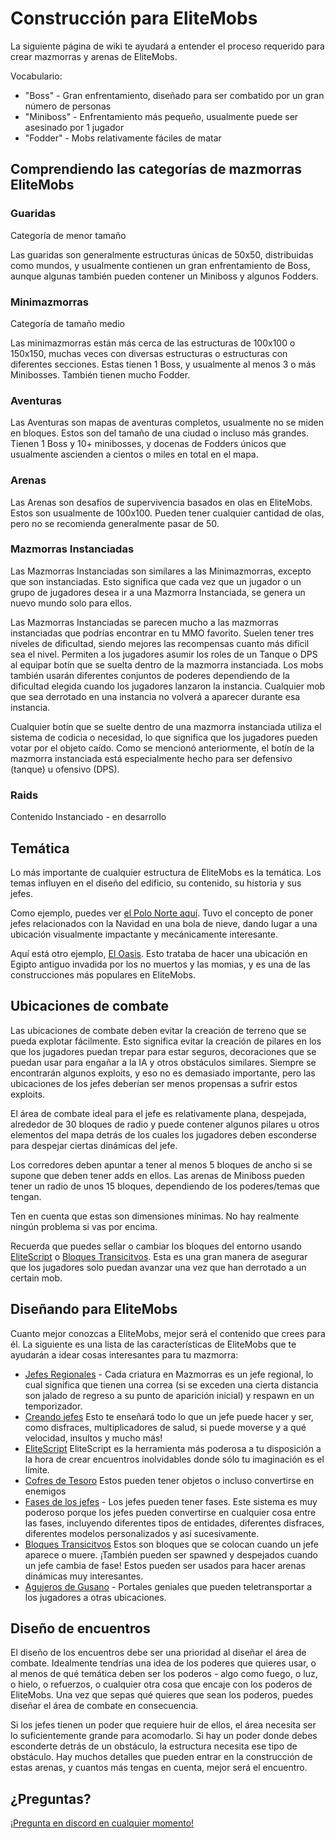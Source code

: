 # Construcción para EliteMobs

La siguiente página de wiki te ayudará a entender el proceso requerido para crear mazmorras y arenas de EliteMobs.

Vocabulario:

- "Boss" - Gran enfrentamiento, diseñado para ser combatido por un gran número de personas
- "Miniboss" - Enfrentamiento más pequeño, usualmente puede ser asesinado por 1 jugador
- "Fodder" - Mobs relativamente fáciles de matar

## Comprendiendo las categorías de mazmorras EliteMobs

### Guaridas

Categoría de menor tamaño

Las guaridas son generalmente estructuras únicas de 50x50, distribuidas como mundos, y usualmente contienen un gran enfrentamiento de Boss, aunque algunas también pueden contener un Miniboss y algunos Fodders.

### Minimazmorras

Categoría de tamaño medio

Las minimazmorras están más cerca de las estructuras de 100x100 o 150x150, muchas veces con diversas estructuras o estructuras con diferentes secciones. Estas tienen 1 Boss, y usualmente al menos 3 o más Minibosses. También tienen mucho Fodder.

### Aventuras

Las Aventuras son mapas de aventuras completos, usualmente no se miden en bloques. Estos son del tamaño de una ciudad o incluso más grandes. Tienen 1 Boss y 10+ minibosses, y docenas de Fodders únicos que usualmente ascienden a cientos o miles en total en el mapa.

### Arenas

Las Arenas son desafíos de supervivencia basados en olas en EliteMobs. Estos son usualmente de 100x100. Pueden tener cualquier cantidad de olas, pero no se recomienda generalmente pasar de 50.

### Mazmorras Instanciadas

Las Mazmorras Instanciadas son similares a las Minimazmorras, excepto que son instanciadas. Esto significa que cada vez que un jugador o un grupo de jugadores desea ir a una Mazmorra Instanciada, se genera un nuevo mundo solo para ellos.

Las Mazmorras Instanciadas se parecen mucho a las mazmorras instanciadas que podrías encontrar en tu MMO favorito. Suelen tener tres niveles de dificultad, siendo mejores las recompensas cuanto más difícil sea el nivel. Permiten a los jugadores asumir los roles de un Tanque o DPS al equipar botín que se suelta dentro de la mazmorra instanciada. Los mobs también usarán diferentes conjuntos de poderes dependiendo de la dificultad elegida cuando los jugadores lanzaron la instancia. Cualquier mob que sea derrotado en una instancia no volverá a aparecer durante esa instancia.

Cualquier botín que se suelte dentro de una mazmorra instanciada utiliza el sistema de codicia o necesidad, lo que significa que los jugadores pueden votar por el objeto caído. Como se mencionó anteriormente, el botín de la mazmorra instanciada está especialmente hecho para ser defensivo (tanque) u ofensivo (DPS).

### Raids

Contenido Instanciado - en desarrollo

## Temática

Lo más importante de cualquier estructura de EliteMobs es la temática. Los temas influyen en el diseño del edificio, su contenido, su historia y sus jefes.

Como ejemplo, puedes ver [el Polo Norte aquí](https://magmaguy.itch.io/elitemobs-the-north-pole). Tuvo el concepto de poner jefes relacionados con la Navidad en una bola de nieve, dando lugar a una ubicación visualmente impactante y mecánicamente interesante.

Aquí está otro ejemplo, [El Oasis](https://magmaguy.itch.io/elitemobs-oasis). Esto trataba de hacer una ubicación en Egipto antiguo invadida por los no muertos y las momias, y es una de las construcciones más populares en EliteMobs.

## Ubicaciones de combate

Las ubicaciones de combate deben evitar la creación de terreno que se pueda explotar fácilmente. Esto significa evitar la creación de pilares en los que los jugadores puedan trepar para estar seguros, decoraciones que se puedan usar para engañar a la IA y otros obstáculos similares. Siempre se encontrarán algunos exploits, y eso no es demasiado importante, pero las ubicaciones de los jefes deberían ser menos propensas a sufrir estos exploits.

El área de combate ideal para el jefe es relativamente plana, despejada, alrededor de 30 bloques de radio y puede contener algunos pilares u otros elementos del mapa detrás de los cuales los jugadores deben esconderse para despejar ciertas dinámicas del jefe.

Los corredores deben apuntar a tener al menos 5 bloques de ancho si se supone que deben tener adds en ellos. Las arenas de Miniboss pueden tener un radio de unos 15 bloques, dependiendo de los poderes/temas que tengan.

Ten en cuenta que estas son dimensiones mínimas. No hay realmente ningún problema si vas por encima.

Recuerda que puedes sellar o cambiar los bloques del entorno usando [EliteScript](\$idioma\$/elitemobs/elitescript_actions.md&section=place_block) o [Bloques Transicitvos](\$idioma\$elitemobs/creating_world_bosses.md&section=onspawnblockstates-and-onremoveblockstates). Esta es una gran manera de asegurar que los jugadores solo puedan avanzar una vez que han derrotado a un certain mob.

## Diseñando para EliteMobs

Cuanto mejor conozcas a EliteMobs, mejor será el contenido que crees para él. La siguiente es una lista de las características de EliteMobs que te ayudarán a idear cosas interesantes para tu mazmorra:

- [Jefes Regionales](\$idioma\$/elitemobs/creating_world_bosses.md) - Cada criatura en Mazmorras es un jefe regional, lo cual significa que tienen una correa (si se exceden una cierta distancia son jalado de regreso a su punto de aparición inicial) y respawn en un temporizador.
- [Creando jefes](\$idioma\$/elitemobs/creating_bosses.md) Esto te enseñará todo lo que un jefe puede hacer y ser, como disfraces, multiplicadores de salud, si puede moverse y a qué velocidad, insultos y mucho más!
- [EliteScript](\$idioma\$/elitemobs/creating_powers.md) EliteScript es la herramienta más poderosa a tu disposición a la hora de crear encuentros inolvidables donde sólo tu imaginación es el límite.
- [Cofres de Tesoro](\$idioma\$/elitemobs/creating_treasure_chests.md) Estos pueden tener objetos o incluso convertirse en enemigos
- [Fases de los jefes](\$idioma\$/elitemobs/creating_boss_phases.md) - Los jefes pueden tener fases. Este sistema es muy poderoso porque los jefes pueden convertirse en cualquier cosa entre las fases, incluyendo diferentes tipos de entidades, diferentes disfraces, diferentes modelos personalizados y así sucesivamente.
- [Bloques Transicitvos](\$idioma\$/elitemobs/creating_world_bosses.md&section=onspawnblockstates-and-onremoveblockstates) Estos son bloques que se colocan cuando un jefe aparece o muere. ¡También pueden ser spawned y despejados cuando un jefe cambia de fase! Estos pueden ser usados para hacer arenas dinámicas muy interesantes.
- [Agujeros de Gusano](\$idioma\$/elitemobs/creating_wormholes.md) - Portales geniales que pueden teletransportar a los jugadores a otras ubicaciones.


## Diseño de encuentros

El diseño de los encuentros debe ser una prioridad al diseñar el área de combate. Idealmente tendrías una idea de los poderes que quieres usar, o al menos de qué temática deben ser los poderos - algo como fuego, o luz, o hielo, o refuerzos, o cualquier otra cosa que encaje con los poderos de EliteMobs. Una vez que sepas qué quieres que sean los poderos, puedes diseñar el área de combate en consecuencia.

Si los jefes tienen un poder que requiere huir de ellos, el área necesita ser lo suficientemente grande para acomodarlo. Si hay un poder donde debes esconderte detrás de un obstáculo, la estructura necesita ese tipo de obstáculo. Hay muchos detalles que pueden entrar en la construcción de estas arenas, y cuantos más tengas en cuenta, mejor será el encuentro.


## ¿Preguntas?

[¡Pregunta en discord en cualquier momento!](https://discord.gg/9f5QSka)